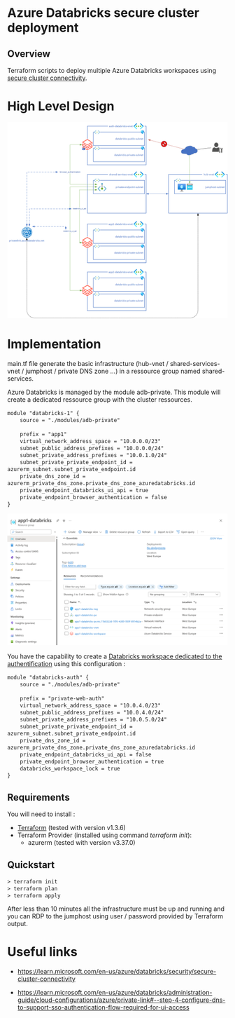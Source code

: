 # Azure Databricks secure cluster deployment

## Overview
Terraform scripts to deploy multiple Azure Databricks workspaces using [secure cluster connectivity](https://learn.microsoft.com/en-us/azure/databricks/security/secure-cluster-connectivity).

# High Level Design
![image](images/azure-databricks-hld.png)

# Implementation
main.tf file generate the basic infrastructure (hub-vnet / shared-services-vnet / jumphost / private DNS zone ...) in a ressource group named shared-services.

Azure Databricks is managed by the module adb-private. This module will create a dedicated ressource group with the cluster ressources. 
````
module "databricks-1" {
    source = "./modules/adb-private"

    prefix = "app1"
    virtual_network_address_space = "10.0.0.0/23"
    subnet_public_address_prefixes = "10.0.0.0/24"
    subnet_private_address_prefixes = "10.0.1.0/24"
    subnet_private_private_endpoint_id = azurerm_subnet.subnet_private_endpoint.id
    private_dns_zone_id = azurerm_private_dns_zone.private_dns_zone_azuredatabricks.id
    private_endpoint_databricks_ui_api = true
    private_endpoint_browser_authentication = false
}
````
![image](images/databricks-rg.png)

You have the capability to create a [Databricks workspace dedicated to the authentification](https://learn.microsoft.com/en-us/azure/databricks/administration-guide/cloud-configurations/azure/private-link#--step-4-configure-dns-to-support-sso-authentication-flow-required-for-ui-access) using this configuration : 
````
module "databricks-auth" {
    source = "./modules/adb-private"

    prefix = "private-web-auth"
    virtual_network_address_space = "10.0.4.0/23"
    subnet_public_address_prefixes = "10.0.4.0/24"
    subnet_private_address_prefixes = "10.0.5.0/24"
    subnet_private_private_endpoint_id = azurerm_subnet.subnet_private_endpoint.id
    private_dns_zone_id = azurerm_private_dns_zone.private_dns_zone_azuredatabricks.id
    private_endpoint_databricks_ui_api = false
    private_endpoint_browser_authentication = true
    databricks_workspace_lock = true
}
````

## Requirements
You will need to install : 
* [Terraform](https://www.terraform.io/downloads.html) (tested with version v1.3.6)
* Terraform Provider (installed using command *terraform init*): 
  * azurerm (tested with version v3.37.0)

## Quickstart
````
> terraform init
> terraform plan
> terraform apply
````
After less than 10 minutes all the infrastructure must be up and running and you can RDP to the jumphost using user / password provided by Terraform output. 

# Useful links
- https://learn.microsoft.com/en-us/azure/databricks/security/secure-cluster-connectivity

- https://learn.microsoft.com/en-us/azure/databricks/administration-guide/cloud-configurations/azure/private-link#--step-4-configure-dns-to-support-sso-authentication-flow-required-for-ui-access

